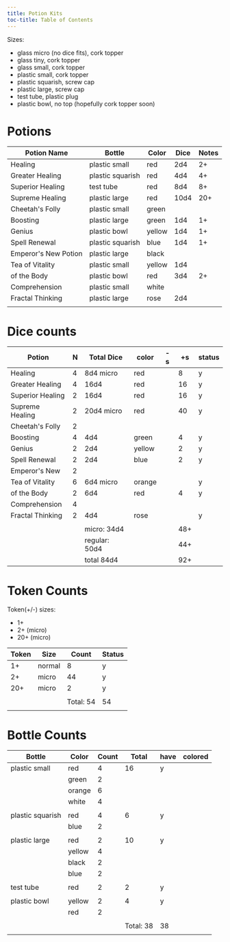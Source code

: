 ```yaml
---
title: Potion Kits
toc-title: Table of Contents
---
```


Sizes:
- glass micro (no dice fits), cork topper
- glass tiny, cork topper
- glass small, cork topper
- plastic small, cork topper
- plastic squarish, screw cap
- plastic large, screw cap
- test tube, plastic plug
- plastic bowl, no top (hopefully cork topper soon)

# Potions

| Potion Name          | Bottle           | Color  | Dice | Notes |
|----------------------|------------------|--------|------|-------|
| Healing              | plastic small    | red    | 2d4  | 2+    |
| Greater Healing      | plastic squarish | red    | 4d4  | 4+    |
| Superior Healing     | test tube        | red    | 8d4  | 8+    |
| Supreme Healing      | plastic large    | red    | 10d4 | 20+   |
| Cheetah's Folly      | plastic small    | green  |      |       |
| Boosting             | plastic large    | green  | 1d4  | 1+    |
| Genius               | plastic bowl     | yellow | 1d4  | 1+    |
| Spell Renewal        | plastic squarish | blue   | 1d4  | 1+    |
| Emperor's New Potion | plastic large    | black  |      |       |
| Tea of Vitality      | plastic small    | yellow | 1d4  |       |
| of the Body          | plastic bowl     | red    | 3d4  | 2+    |
| Comprehension        | plastic small    | white  |      |       |
| Fractal Thinking     | plastic large    | rose   | 2d4  |       |
|                      |                  |        |      |       |

# Dice counts

| Potion           | N | Total Dice    | color  | -s | +s  | status |
|------------------|---|---------------|--------|----|-----|--------|
| Healing          | 4 | 8d4 micro     | red    |    | 8   | y      |
| Greater Healing  | 4 | 16d4          | red    |    | 16  | y      |
| Superior Healing | 2 | 16d4          | red    |    | 16  | y      |
| Supreme Healing  | 2 | 20d4 micro    | red    |    | 40  | y      |
| Cheetah's Folly  | 2 |               |        |    |     |        |
| Boosting         | 4 | 4d4           | green  |    | 4   | y      |
| Genius           | 2 | 2d4           | yellow |    | 2   | y      |
| Spell Renewal    | 2 | 2d4           | blue   |    | 2   | y      |
| Emperor's New    | 2 |               |        |    |     |        |
| Tea of Vitality  | 6 | 6d4 micro     | orange |    |     | y      |
| of the Body      | 2 | 6d4           | red    |    | 4   | y      |
| Comprehension    | 4 |               |        |    |     |        |
| Fractal Thinking | 2 | 4d4           | rose   |    |     | y      |
|                  |   |               |        |    |     |        |
|                  |   | micro:   34d4 |        |    | 48+ |        |
|                  |   | regular: 50d4 |        |    | 44+ |        |
|                  |   | total    84d4 |        |    | 92+ |        |

# Token Counts

Token(+/-) sizes:
- 1+
- 2+  (micro)
- 20+ (micro)

| Token | Size   | Count     | Status |
|-------|--------|-----------|--------|
| 1+    | normal | 8         | y      |
| 2+    | micro  | 44        | y      |
| 20+   | micro  | 2         | y      |
|       |        |           |        |
|       |        | Total: 54 | 54     |
|       |        |           |        |


# Bottle Counts

| Bottle           | Color  | Count | Total     | have | colored |
|------------------|--------|-------|-----------|------|---------|
| plastic small    | red    | 4     | 16        | y    |         |
|                  | green  | 2     |           |      |         |
|                  | orange | 6     |           |      |         |
|                  | white  | 4     |           |      |         |
|                  |        |       |           |      |         |
| plastic squarish | red    | 4     | 6         | y    |         |
|                  | blue   | 2     |           |      |         |
|                  |        |       |           |      |         |
| plastic large    | red    | 2     | 10        | y    |         |
|                  | yellow | 4     |           |      |         |
|                  | black  | 2     |           |      |         |
|                  | blue   | 2     |           |      |         |
|                  |        |       |           |      |         |
| test tube        | red    | 2     | 2         | y    |         |
|                  |        |       |           |      |         |
| plastic bowl     | yellow | 2     | 4         | y    |         |
|                  | red    | 2     |           |      |         |
|                  |        |       |           |      |         |
|                  |        |       | Total: 38 | 38   |         |
|                  |        |       |           |      |         |
